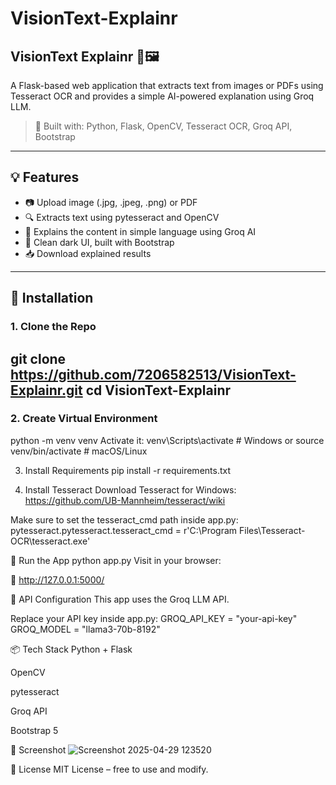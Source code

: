 # VisionText-Explainr

## VisionText Explainr 🧠🖼️

A Flask-based web application that extracts text from images or PDFs using Tesseract OCR and provides a simple AI-powered explanation using Groq LLM.

> 📌 Built with: Python, Flask, OpenCV, Tesseract OCR, Groq API, Bootstrap

---

## 💡 Features

- 📷 Upload image (.jpg, .jpeg, .png) or PDF
- 🔍 Extracts text using pytesseract and OpenCV
- 🤖 Explains the content in simple language using Groq AI
- 🌙 Clean dark UI, built with Bootstrap
- 📥 Download explained results

---

## 🔧 Installation

### 1. Clone the Repo
git clone https://github.com/7206582513/VisionText-Explainr.git
cd VisionText-Explainr
---
### 2. Create Virtual Environment
python -m venv venv
Activate it:
venv\Scripts\activate   # Windows
or
source venv/bin/activate   # macOS/Linux

3. Install Requirements
pip install -r requirements.txt

4. Install Tesseract
Download Tesseract for Windows:
https://github.com/UB-Mannheim/tesseract/wiki

Make sure to set the tesseract_cmd path inside app.py:
pytesseract.pytesseract.tesseract_cmd = r'C:\Program Files\Tesseract-OCR\tesseract.exe'

🚀 Run the App
python app.py
Visit in your browser:

📍 http://127.0.0.1:5000/


🔐 API Configuration
This app uses the Groq LLM API.

Replace your API key inside app.py:
GROQ_API_KEY = "your-api-key"
GROQ_MODEL = "llama3-70b-8192"


📦 Tech Stack
Python + Flask

OpenCV

pytesseract

Groq API

Bootstrap 5


📸 Screenshot
![Screenshot 2025-04-29 123520](https://github.com/user-attachments/assets/c4021f5e-7d8a-476e-b0c8-617d45b350d9)

📜 License
MIT License – free to use and modify.
